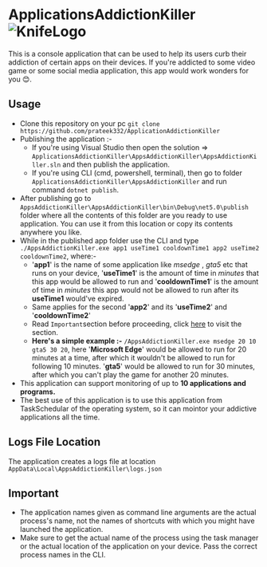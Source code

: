 # ApplicationsAddictionKiller ![KnifeLogo](https://images.emojiterra.com/google/android-kitkat/64px/1f52a.png)
This is a console application that can be used to help its users curb their addiction of certain apps on their devices.
If you're addicted to some video game or some social media application, this app would work wonders for you 😊. 

## Usage
* Clone this repository on your pc `git clone https://github.com/prateek332/ApplicationAddictionKiller`
* Publishing the application :-
  * If you're using Visual Studio then open the solution => `ApplicationsAddictionKiller\AppsAddictionKiller\AppsAddictionKiller.sln`
    and then publish the application. 
  * If you're using CLI (cmd, powershell, terminal), then go to folder `ApplicationsAddictionKiller\AppsAddictionKiller` and run command
    `dotnet publish`.
* After publishing go to `AppsAddictionKiller\AppsAddictionKiller\bin\Debug\net5.0\publish` folder where all the contents of 
  this folder are you ready to use application. You can use it from this location or copy its contents anywhere you like.
* While in the published app folder use the CLI and type 
  `./AppsAddictionKiller.exe app1 useTime1 cooldownTime1 app2 useTime2 cooldownTime2`, where:-
  * '**app1**' is the name of some application like _msedge_ , _gta5_ etc that runs on your device, '**useTime1**' is the
    amount of time in _minutes_ that this app would be allowed to run and '**cooldownTime1**' is the amount of time in _minutes_
    this app would not be allowed to run after its **useTime1** would've expired.
  * Same applies for the second '**app2**' and its '**useTime2**' and '**cooldownTime2**'
  * Read `Important`section before proceeding, click [here](https://github.com/prateek332/ApplicationsAddictionKiller#important) to visit the section.
  * **Here's a simple example :-**
    `/AppsAddictionKiller.exe msedge 20 10 gta5 30 20`, here '**Microsoft Edge**' would be allowed to run for 20 minutes at a time,
    after which it wouldn't be allowed to run for following 10 minutes. '**gta5**' would be allowed to run for 30 minutes, after which
    you can't play the game for another 20 minutes.
* This application can support monitoring of up to **10 applications and programs.**
* The best use of this application is to use this application from TaskSchedular of the operating system, so it can mointor your
  addictive applications all the time.
 
 ## Logs File Location
The application creates a logs file at location `AppData\Local\AppsAddictionKiller\logs.json`

## Important
* The application names given as command line arguments are the actual process's name, not the names of shortcuts with which
  you might have launched the application.
* Make sure to get the actual name of the process using the task manager or the actual location of the application on your device. Pass
  the correct process names in the CLI.
  
